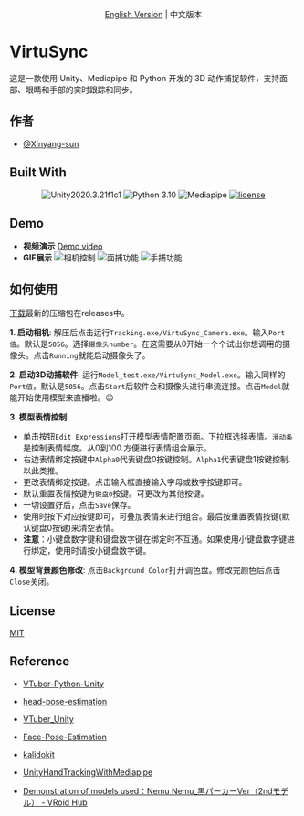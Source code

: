 
<div align="center">
  
[English Version](./README.md) | 中文版本

</div>

# VirtuSync

这是一款使用 Unity、Mediapipe 和 Python 开发的 3D 动作捕捉软件，支持面部、眼睛和手部的实时跟踪和同步。




## 作者

- [@Xinyang-sun](https://www.github.com/xinyang-sun)


## Built With

<div align="center">

![Unity2020.3.21f1c1](https://img.shields.io/badge/Unity-2020.3.21f1c1-blue)
![Python 3.10](https://img.shields.io/badge/Python-3.10-blue)
![Mediapipe](https://img.shields.io/badge/Mediapipe-blue
)
[![license](https://img.shields.io/badge/license-MIT-blue
)](https://github.com/xinyang-sun/VirtuSync?tab=MIT-1-ov-file)

</div>


## Demo
- **视频演示**
[Demo video](https://www.bilibili.com/video/BV1NZrtYAEaK/?share_source=copy_web&vd_source=9b95709580179b5fcb8562c82ecdfa35)
- **GIF展示**
![相机控制](./Unity/face%20and%20hand%20track/GIF/camera_cn.gif)
![面捕功能](./Unity/face%20and%20hand%20track/GIF/face_cn.gif)
![手捕功能](./Unity/face%20and%20hand%20track/GIF/hand_cn.gif)


## 如何使用

[下载](https://github.com/xinyang-sun/VirtuSync/releases)最新的压缩包在releases中。

**1. 启动相机**: 解压后点击运行`Tracking.exe/VirtuSync_Camera.exe`。输入`Port值`。默认是`5056`。选择`摄像头number`。在这需要从0开始一个个试出你想调用的摄像头。点击`Running`就能启动摄像头了。

**2. 启动3D动捕软件**: 运行`Model_test.exe/VirtuSync_Model.exe`。输入同样的`Port值`，默认是`5056`。点击`Start`后软件会和摄像头进行串流连接。点击`Model`就能开始使用模型来直播啦。😉

**3. 模型表情控制**: 
- 单击按钮`Edit Expressions`打开模型表情配置页面。下拉框选择表情。`滑动条`是控制表情幅度。从0到100.方便进行表情组合展示。
- 右边表情绑定按键中`Alpha0`代表键盘0按键控制。`Alpha1`代表键盘1按键控制.以此类推。
- 更改表情绑定按键。点击输入框直接输入字母或数字按键即可。
- 默认重置表情按键为`键盘0`按键。可更改为其他按键。
- 一切设置好后，点击`Save`保存。
- 使用时按下对应按键即可，可叠加表情来进行组合。最后按重置表情按键(默认键盘0按键)来清空表情。
- **注意**：小键盘数字键和键盘数字键在绑定时不互通。如果使用小键盘数字键进行绑定，使用时请按小键盘数字键。

**4. 模型背景颜色修改**: 点击`Background Color`打开调色盘。修改完颜色后点击`Close`关闭。
## License
[MIT](https://github.com/xinyang-sun/VirtuSync/tree/main?tab=MIT-1-ov-file)
## Reference
- [VTuber-Python-Unity](https://github.com/mmmmmm44/VTuber-Python-Unity/tree/main)

- [head-pose-estimation](https://github.com/yinguobing/head-pose-estimation)

- [VTuber_Unity](https://github.com/kwea123/VTuber_Unity?tab=readme-ov-file)

- [Face-Pose-Estimation](https://github.com/jerryhouuu/Face-Yaw-Roll-Pitch-from-Pose-Estimation-using-OpenCV)

- [kalidokit](https://github.com/yeemachine/kalidokit?tab=readme-ov-file)

- [UnityHandTrackingWithMediapipe](https://github.com/TesseraktZero/UnityHandTrackingWithMediapipe)

- [Demonstration of models used：Nemu Nemu_黒パーカーVer（2ndモデル） - VRoid Hub](https://hub.vroid.com/en/characters/9150908110176006593/models/2059315200011240750)
